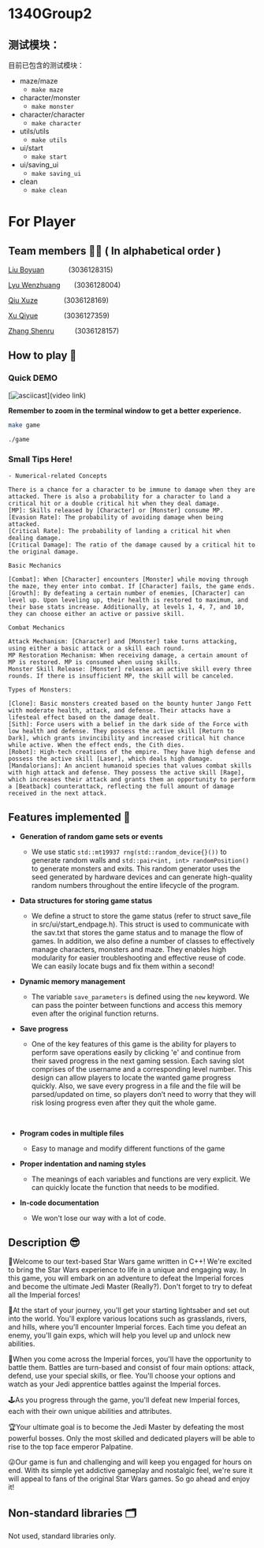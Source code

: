 # 1340Group2
## 测试模块：

目前已包含的测试模块：
- maze/maze
  - `make maze`
- character/monster
  - `make monster`
- character/character
  - `make character`
- utils/utils
  - `make utils`
- ui/start
  - `make start`
- ui/saving_ui
  - `make saving_ui`
- clean
  - `make clean`

# For Player
## Team members 🧑‍💻 ( In alphabetical order )
[Liu Boyuan]()&ensp;&ensp;&ensp;&ensp;&ensp;&ensp;&ensp;(3036128315)

[Lyu Wenzhuang]()&ensp;&ensp;&ensp;&ensp;(3036128004)

[Qiu Xuze]()&ensp;&ensp;&ensp;&ensp;&ensp;&ensp;&ensp; (3036128169)

[Xu Qiyue]()&ensp;&ensp;&ensp;&ensp;&ensp;&ensp;&ensp; (3036127359)

[Zhang Shenru]()&ensp;&ensp;&ensp;&ensp;&ensp;&ensp;(3036128157)

## How to play 🤗
### Quick DEMO
[![asciicast]()](video link)

**Remember to zoom in the terminal window to get a better experience.**
```bash
make game
```
```bash
./game
```
### Small Tips Here!
    - Numerical-related Concepts

    There is a chance for a character to be immune to damage when they are attacked. There is also a probability for a character to land a critical hit or a double critical hit when they deal damage.
    [MP]: Skills released by [Character] or [Monster] consume MP.
    [Evasion Rate]: The probability of avoiding damage when being attacked.
    [Critical Rate]: The probability of landing a critical hit when dealing damage.
    [Critical Damage]: The ratio of the damage caused by a critical hit to the original damage.

    Basic Mechanics

    [Combat]: When [Character] encounters [Monster] while moving through the maze, they enter into combat. If [Character] fails, the game ends.
    [Growth]: By defeating a certain number of enemies, [Character] can level up. Upon leveling up, their health is restored to maximum, and their base stats increase. Additionally, at levels 1, 4, 7, and 10, they can choose either an active or passive skill.

    Combat Mechanics

    Attack Mechanism: [Character] and [Monster] take turns attacking, using either a basic attack or a skill each round.
    MP Restoration Mechanism: When receiving damage, a certain amount of MP is restored. MP is consumed when using skills.
    Monster Skill Release: [Monster] releases an active skill every three rounds. If there is insufficient MP, the skill will be canceled.

    Types of Monsters:

    [Clone]: Basic monsters created based on the bounty hunter Jango Fett with moderate health, attack, and defense. Their attacks have a lifesteal effect based on the damage dealt.
    [Sith]: Force users with a belief in the dark side of the Force with low health and defense. They possess the active skill [Return to Dark], which grants invincibility and increased critical hit chance while active. When the effect ends, the Cith dies.
    [Robot]: High-tech creations of the empire. They have high defense and possess the active skill [Laser], which deals high damage.
    [Mandalorians]: An ancient humanoid species that values combat skills with high attack and defense. They possess the active skill [Rage], which increases their attack and grants them an opportunity to perform a [Beatback] counterattack, reflecting the full amount of damage received in the next attack.


## Features implemented 🚀
- **Generation of random game sets or events**

    - We use static `std::mt19937 rng(std::random_device{}())` to generate random walls and `std::pair<int, int> randomPosition()` to generate monsters and exits. This random generator uses the seed generated by hardware devices and can generate high-quality random numbers throughout the entire lifecycle of the program.
⁣⁣⁣⁣
- **Data structures for storing game status**

    - We define a struct to store the game status (refer to struct save_file in src/ui/start_endpage.h). This struct is used to communicate with the sav.txt that stores the game status and to manage the flow of games. In addition, we also define a number of classes to effectively manage characters, monsters and maze. They enables high modularity for easier troubleshooting and effective reuse of code. We can easily locate bugs and fix them within a second!
⁣⁣⁣⁣
- **Dynamic memory management**

    - The variable `save_parameters` is defined using the `new` keyword. We can pass the pointer between functions and access this memory even after the original function returns.
⁣⁣⁣⁣
- **Save progress**

    - One of the key features of this game is the ability for players to perform save operations easily by clicking 'e' and continue from their saved progress in the next gaming session.
    Each saving slot comprises of the username and a corresponding level number. This design can allow players to locate the wanted game progress quickly.
    Also, we save every progress in a file and the file will be parsed/updated on time, so players don’t need to worry that they will risk losing progress even after they quit the whole game.

⁣⁣⁣⁣
- **Program codes in multiple files**

    - Easy to manage and modify different functions of the game
⁣⁣⁣⁣
- **Proper indentation and naming styles**

    - The meanings of each variables and functions are very explicit. We can quickly locate the function that needs to be modified.
⁣⁣⁣⁣
- **In-code documentation**

    - We won't lose our way with a lot of code.


## Description 😎
💎Welcome to our text-based Star Wars game written in C++! We're excited to bring the Star Wars experience to life in a unique and engaging way. In this game, you will embark on an adventure to defeat the Imperial forces and become the ultimate Jedi Master (Really?). Don't forget to try to defeat all the Imperial forces!

🎢At the start of your journey, you'll get your starting lightsaber and set out into the world. You'll explore various locations such as grasslands, rivers, and hills, where you'll encounter Imperial forces. Each time you defeat an enemy, you'll gain exps, which will help you level up and unlock new abilities.

👾When you come across the Imperial forces, you'll have the opportunity to battle them. Battles are turn-based and consist of four main options: attack, defend, use your special skills, or flee. You'll choose your options and watch as your Jedi apprentice battles against the Imperial forces.

🕹️As you progress through the game, you'll defeat new Imperial forces, each with their own unique abilities and attributes.

🏆Your ultimate goal is to become the Jedi Master by defeating the most powerful bosses. Only the most skilled and dedicated players will be able to rise to the top face emperor Palpatine.

😜Our game is fun and challenging and will keep you engaged for hours on end. With its simple yet addictive gameplay and nostalgic feel, we're sure it will appeal to fans of the original Star Wars games. So go ahead and enjoy it!

## Non-standard libraries 🗂️
Not used, standard libraries only.

